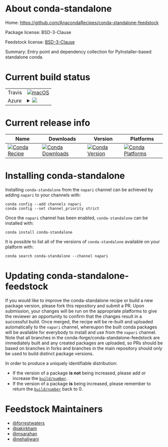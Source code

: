 About conda-standalone
======================

Home: https://github.com/AnacondaRecipes/conda-standalone-feedstock

Package license: BSD-3-Clause

Feedstock license: [BSD-3-Clause](https://github.com/conda-forge/conda-standalone-feedstock/blob/master/LICENSE.txt)

Summary: Entry point and dependency collection for PyInstaller-based standalone conda.

Current build status
====================


<table><tr>
    <td>Travis</td>
    <td>
      <a href="https://travis-ci.com/conda-forge/conda-standalone-feedstock">
        <img alt="macOS" src="https://img.shields.io/travis/com/conda-forge/conda-standalone-feedstock/master.svg?label=macOS">
      </a>
    </td>
  </tr>

  <tr>
    <td>Azure</td>
    <td>
      <details>
        <summary>
          <a href="https://dev.azure.com/conda-forge/feedstock-builds/_build/latest?definitionId=8444&branchName=master">
            <img src="https://dev.azure.com/conda-forge/feedstock-builds/_apis/build/status/conda-standalone-feedstock?branchName=master">
          </a>
        </summary>
        <table>
          <thead><tr><th>Variant</th><th>Status</th></tr></thead>
          <tbody><tr>
              <td>linux_64</td>
              <td>
                <a href="https://dev.azure.com/conda-forge/feedstock-builds/_build/latest?definitionId=8444&branchName=master">
                  <img src="https://dev.azure.com/conda-forge/feedstock-builds/_apis/build/status/conda-standalone-feedstock?branchName=master&jobName=linux&configuration=linux_64_" alt="variant">
                </a>
              </td>
            </tr><tr>
              <td>linux_aarch64</td>
              <td>
                <a href="https://dev.azure.com/conda-forge/feedstock-builds/_build/latest?definitionId=8444&branchName=master">
                  <img src="https://dev.azure.com/conda-forge/feedstock-builds/_apis/build/status/conda-standalone-feedstock?branchName=master&jobName=linux&configuration=linux_aarch64_" alt="variant">
                </a>
              </td>
            </tr><tr>
              <td>linux_ppc64le</td>
              <td>
                <a href="https://dev.azure.com/conda-forge/feedstock-builds/_build/latest?definitionId=8444&branchName=master">
                  <img src="https://dev.azure.com/conda-forge/feedstock-builds/_apis/build/status/conda-standalone-feedstock?branchName=master&jobName=linux&configuration=linux_ppc64le_" alt="variant">
                </a>
              </td>
            </tr><tr>
              <td>osx_64</td>
              <td>
                <a href="https://dev.azure.com/conda-forge/feedstock-builds/_build/latest?definitionId=8444&branchName=master">
                  <img src="https://dev.azure.com/conda-forge/feedstock-builds/_apis/build/status/conda-standalone-feedstock?branchName=master&jobName=osx&configuration=osx_64_" alt="variant">
                </a>
              </td>
            </tr><tr>
              <td>win_64</td>
              <td>
                <a href="https://dev.azure.com/conda-forge/feedstock-builds/_build/latest?definitionId=8444&branchName=master">
                  <img src="https://dev.azure.com/conda-forge/feedstock-builds/_apis/build/status/conda-standalone-feedstock?branchName=master&jobName=win&configuration=win_64_" alt="variant">
                </a>
              </td>
            </tr>
          </tbody>
        </table>
      </details>
    </td>
  </tr>
</table>

Current release info
====================

| Name | Downloads | Version | Platforms |
| --- | --- | --- | --- |
| [![Conda Recipe](https://img.shields.io/badge/recipe-conda--standalone-green.svg)](https://anaconda.org/napari/conda-standalone) | [![Conda Downloads](https://img.shields.io/conda/dn/napari/conda-standalone.svg)](https://anaconda.org/napari/conda-standalone) | [![Conda Version](https://img.shields.io/conda/vn/napari/conda-standalone.svg)](https://anaconda.org/napari/conda-standalone) | [![Conda Platforms](https://img.shields.io/conda/pn/napari/conda-standalone.svg)](https://anaconda.org/napari/conda-standalone) |

Installing conda-standalone
===========================

Installing `conda-standalone` from the `napari` channel can be achieved by adding `napari` to your channels with:

```
conda config --add channels napari
conda config --set channel_priority strict
```

Once the `napari` channel has been enabled, `conda-standalone` can be installed with:

```
conda install conda-standalone
```

It is possible to list all of the versions of `conda-standalone` available on your platform with:

```
conda search conda-standalone --channel napari
```




Updating conda-standalone-feedstock
===================================

If you would like to improve the conda-standalone recipe or build a new
package version, please fork this repository and submit a PR. Upon submission,
your changes will be run on the appropriate platforms to give the reviewer an
opportunity to confirm that the changes result in a successful build. Once
merged, the recipe will be re-built and uploaded automatically to the
`napari` channel, whereupon the built conda packages will be available for
everybody to install and use from the `napari` channel.
Note that all branches in the conda-forge/conda-standalone-feedstock are
immediately built and any created packages are uploaded, so PRs should be based
on branches in forks and branches in the main repository should only be used to
build distinct package versions.

In order to produce a uniquely identifiable distribution:
 * If the version of a package **is not** being increased, please add or increase
   the [``build/number``](https://docs.conda.io/projects/conda-build/en/latest/resources/define-metadata.html#build-number-and-string).
 * If the version of a package **is** being increased, please remember to return
   the [``build/number``](https://docs.conda.io/projects/conda-build/en/latest/resources/define-metadata.html#build-number-and-string)
   back to 0.

Feedstock Maintainers
=====================

* [@forrestwaters](https://github.com/forrestwaters/)
* [@jakirkham](https://github.com/jakirkham/)
* [@msarahan](https://github.com/msarahan/)
* [@nehaljwani](https://github.com/nehaljwani/)


